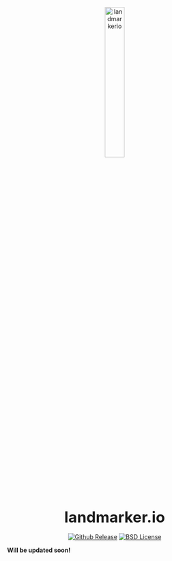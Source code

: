 <center>
  <img src="../../logo/landmarkerio_white_medium.png" alt="landmarkerio" width="30%"><br/>
  <strong style="font-size: 250%">landmarker.io</strong>
  </br>
  </br>
  <a href="http://github.com/menpo/landmarker.io"><img src="http://img.shields.io/github/release/menpo/landmarkerio.svg" alt="Github Release"/></a>
  <a href="https://github.com/menpo/landmarker.io/blob/master/LICENSE"><img src="http://img.shields.io/badge/License-BSD-green.svg" alt="BSD License"/></a>
  </br>
</center>

**Will be updated soon!**
